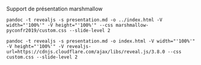 Support de présentation marshmallow

    pandoc -t revealjs -s presentation.md -o ../index.html -V width="'100%'" -V height="'100%'" --css marshmallow-pyconfr2019/custom.css --slide-level 2

    pandoc -t revealjs -s presentation.md -o index.html -V width="'100%'" -V height="'100%'" -V revealjs-url=https://cdnjs.cloudflare.com/ajax/libs/reveal.js/3.8.0 --css custom.css --slide-level 2
